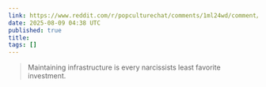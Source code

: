```yaml
---
link: https://www.reddit.com/r/popculturechat/comments/1ml24wd/comment/n7o104i/?utm_source=share&utm_medium=mweb3x&utm_name=mweb3xcss&utm_term=1&utm_content=share_button
date: 2025-08-09 04:38 UTC
published: true
title:
tags: []
---
```


> Maintaining infrastructure is every narcissists least favorite investment.
